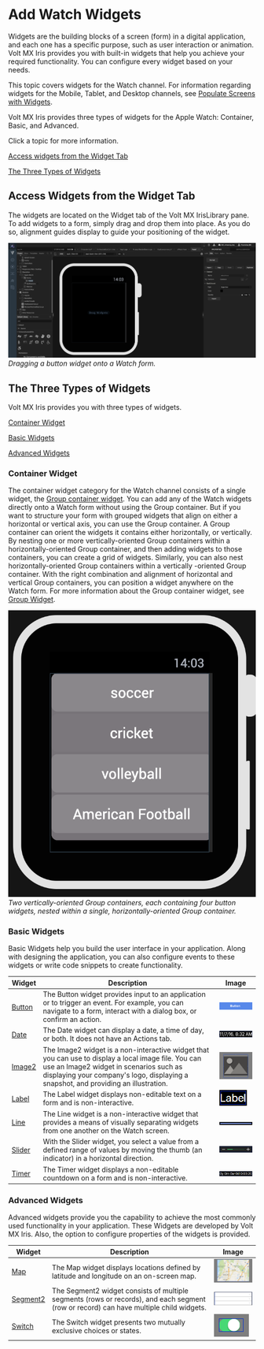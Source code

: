                         


Add Watch Widgets
=================

Widgets are the building blocks of a screen (form) in a digital application, and each one has a specific purpose, such as user interaction or animation. Volt MX Iris provides you with built-in widgets that help you achieve your required functionality. You can configure every widget based on your needs.

This topic covers widgets for the Watch channel. For information regarding widgets for the Mobile, Tablet, and Desktop channels, see [Populate Screens with Widgets](PopulatingWidgets.md).

Volt MX  Iris provides three types of widgets for the Apple Watch: Container, Basic, and Advanced.

Click a topic for more information. 

[Access widgets from the Widget Tab](#access-widgets-from-the-widget-tab)

[The Three Types of Widgets](#the-three-types-of-widgets)

Access Widgets from the Widget Tab
----------------------------------

The widgets are located on the Widget tab of the Volt MX IrisLibrary pane. To add widgets to a form, simply drag and drop them into place. As you do so, alignment guides display to guide your positioning of the widget.

![](Resources/Images/WatchAddWidget.png)  
_Dragging a button widget onto a Watch form._

The Three Types of Widgets
--------------------------

Volt MX  Iris provides you with three types of widgets.

[Container Widget](#container-widget)

[Basic Widgets](#basic-widgets)

[Advanced Widgets](#advanced-widgets)

### Container Widget

The container widget category for the Watch channel consists of a single widget, the [Group container widget](WatchGroupWidget.md). You can add any of the Watch widgets directly onto a Watch form without using the Group container. But if you want to structure your form with grouped widgets that align on either a horizontal or vertical axis, you can use the Group container. A Group container can orient the widgets it contains either horizontally, or vertically. By nesting one or more vertically-oriented Group containers within a horizontally-oriented Group container, and then adding widgets to those containers, you can create a grid of widgets. Similarly, you can also nest horizontally-oriented Group containers within a vertically -oriented Group container. With the right combination and alignment of horizontal and vertical Group containers, you can position a widget anywhere on the Watch form. For more information about the Group container widget, see [Group Widget](WatchGroupWidget.md).

![](Resources/Images/WatchNestedGroups.png)  
_Two vertically-oriented Group containers, each containing four button widgets, nested within a single, horizontally-oriented Group container._

### Basic Widgets

Basic Widgets help you build the user interface in your application. Along with designing the application, you can also configure events to these widgets or write code snippets to create functionality.

  
| Widget | Description | Image |
| --- | --- | --- |
| [Button](WatchButtonWidget.md) | The Button widget provides input to an application or to trigger an event. For example, you can navigate to a form, interact with a dialog box, or confirm an action. | ![](Resources/Images/Button_Widget_CRR_179x41.png) |
| [Date](WatchDateWidget.md) | The Date widget can display a date, a time of day, or both. It does not have an Actions tab. | ![](Resources/Images/WatchDateWidget_121x24.png) |
| [Image2](WatchImage2Widget.md) | The Image2 widget is a non-interactive widget that you can use to display a local image file. You can use an Image2 widget in scenarios such as displaying your company's logo, displaying a snapshot, and providing an illustration. | ![](Resources/Images/Img_Wdgt_CRR_169x138.png) |
| [Label](WatchLabelWidget.md) | The Label widget displays non-editable text on a form and is non-interactive. | ![](Resources/Images/WatchLabelWidgetThumbnail.png) |
| [Line](WatchLineWidget.md) | The Line widget is a non-interactive widget that provides a means of visually separating widgets from one another on the Watch screen. | ![](Resources/Images/WatchLineWidgetThumbnail.png) |
| [Slider](WatchSliderWidget.md) | With the Slider widget, you select a value from a defined range of values by moving the thumb (an indicator) in a horizontal direction. | ![](Resources/Images/WatchSliderWidgetThumbnail_172x35.png) |
| [Timer](WatchTimerWidget.md) | The Timer widget displays a non-editable countdown on a form and is non-interactive. | ![](Resources/Images/WatchTimerWidgetThumbnail_177x27.png) |

### Advanced Widgets

Advanced widgets provide you the capability to achieve the most commonly used functionality in your application. These Widgets are developed by Volt MX Iris. Also, the option to configure properties of the widgets is provided.

  
| Widget | Description | Image |
| --- | --- | --- |
| [Map](WatchMapWidget.md) | The Map widget displays locations defined by latitude and longitude on an on-screen map. | ![](Resources/Images/Map_CRR_157x96.png) |
| [Segment2](WatchSegment2Widget.md) | The Segment2 widget consists of multiple segments (rows or records), and each segment (row or record) can have multiple child widgets. | ![](Resources/Images/Seg_CRR_169x58.png) |
| [Switch](WatchSwitchWidget.md) | The Switch widget presents two mutually exclusive choices or states. | ![](Resources/Images/Switch_CRR.png) |
